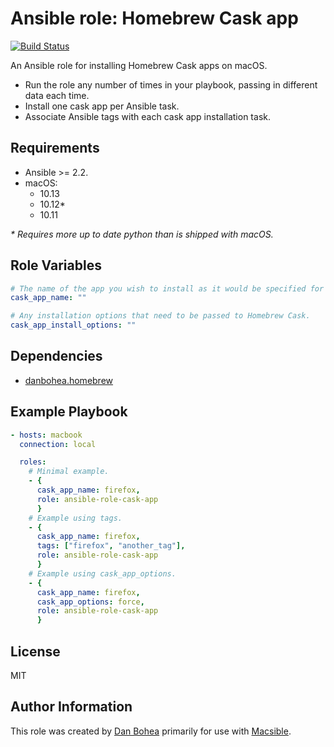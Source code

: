 # Ansible role: Homebrew Cask app

[![Build Status](https://travis-ci.org/danbohea/ansible-role-cask-app.svg?branch=master)](https://travis-ci.org/danbohea/ansible-role-cask-app)

An Ansible role for installing Homebrew Cask apps on macOS.

- Run the role any number of times in your playbook, passing in different data each time.
- Install one cask app per Ansible task.
- Associate Ansible tags with each cask app installation task.


## Requirements

- Ansible >= 2.2.
- macOS:
  - 10.13
  - 10.12\*
  - 10.11

_* Requires more up to date python than is shipped with macOS._ 

## Role Variables

```yaml
# The name of the app you wish to install as it would be specified for Homebrew Cask.
cask_app_name: ""

# Any installation options that need to be passed to Homebrew Cask.
cask_app_install_options: ""
```

## Dependencies

- [danbohea.homebrew](https://galaxy.ansible.com/danbohea/homebrew)


## Example Playbook

```yaml
- hosts: macbook
  connection: local

  roles:
    # Minimal example.
    - {
      cask_app_name: firefox,
      role: ansible-role-cask-app
      }
    # Example using tags.
    - {
      cask_app_name: firefox,
      tags: ["firefox", "another_tag"],
      role: ansible-role-cask-app
      }
    # Example using cask_app_options.
    - { 
      cask_app_name: firefox,
      cask_app_options: force,
      role: ansible-role-cask-app
      }
```


## License

MIT


## Author Information

This role was created by [Dan Bohea](http://bohea.co.uk) primarily for use with [Macsible](https://github.com/macsible/macsible).
